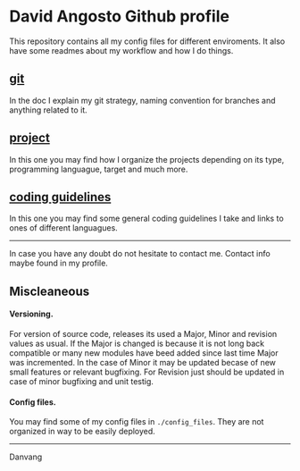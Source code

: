 # David Angosto Github profile

This repository contains all my config files for different enviroments. It also have some readmes about my workflow and how I do things.

## [git](./GIT.md)

In the doc I explain my git strategy, naming convention for branches and anything related to it.

## [project](./PROJECT.md)

In this one you may find how I organize the projects depending on its type, programming languague, target and much more.

## [coding guidelines](./CODING_GUIDLINES.md)

In this one you may find some general coding guidelines I take and links to ones of different languagues.

---

In case you have any doubt do not hesitate to contact me. Contact info maybe found in my profile.

## Miscleaneous

#### Versioning.

For version of source code, releases its used a Major, Minor and revision values as usual.
If the Major is changed is because it is not long back compatible or many new modules have beed added since last time Major was incremented.
In the case of Minor it may be updated becase of new small features or relevant bugfixing.
For Revision just should be updated in case of minor bugfixing and unit testig.

#### Config files.

You may find some of my config files in `./config_files`. They are not organized in way to be easily deployed.

---

Danvang
